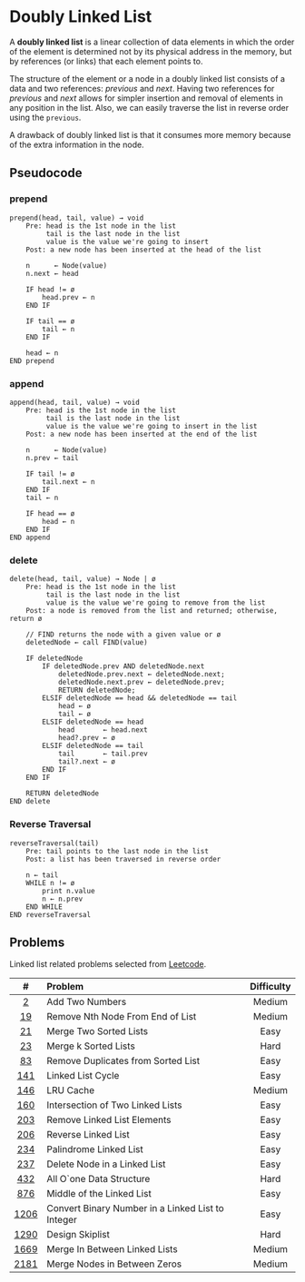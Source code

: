 # Doubly Linked List

A **doubly linked list** is a linear collection of data elements in which the order of the element is determined not by its physical address in the memory, but by references (or links) that each element points to.

The structure of the element or a node in a doubly linked list consists of a data and two references: _previous_ and _next_. Having two references for _previous_ and _next_ allows for simpler insertion and removal of elements in any position in the list. Also, we can easily traverse the list in reverse order using the `previous`.

A drawback of doubly linked list is that it consumes more memory because of the extra information in the node.

## Pseudocode

### prepend

```text
prepend(head, tail, value) → void
    Pre: head is the 1st node in the list
         tail is the last node in the list
         value is the value we're going to insert
    Post: a new node has been inserted at the head of the list

    n      ← Node(value)
    n.next ← head

    IF head != ø
        head.prev ← n
    END IF

    IF tail == ø
        tail ← n
    END IF

    head ← n
END prepend
```

### append

```text
append(head, tail, value) → void
    Pre: head is the 1st node in the list
         tail is the last node in the list
         value is the value we're going to insert in the list
    Post: a new node has been inserted at the end of the list

    n      ← Node(value)
    n.prev ← tail

    IF tail != ø
        tail.next ← n
    END IF
    tail ← n

    IF head == ø
        head ← n
    END IF
END append
```

### delete

```text
delete(head, tail, value) → Node | ø
    Pre: head is the 1st node in the list
         tail is the last node in the list
         value is the value we're going to remove from the list
    Post: a node is removed from the list and returned; otherwise, return ø

    // FIND returns the node with a given value or ø
    deletedNode ← call FIND(value)

    IF deletedNode
        IF deletedNode.prev AND deletedNode.next
            deletedNode.prev.next ← deletedNode.next;
            deletedNode.next.prev ← deletedNode.prev;
            RETURN deletedNode;
        ELSIF deletedNode == head && deletedNode == tail
            head ← ø
            tail ← ø
        ELSIF deletedNode == head
            head       ← head.next
            head?.prev ← ø
        ELSIF deletedNode == tail
            tail       ← tail.prev
            tail?.next ← ø
        END IF
    END IF

    RETURN deletedNode
END delete
```

### Reverse Traversal

```text
reverseTraversal(tail)
    Pre: tail points to the last node in the list
    Post: a list has been traversed in reverse order

    n ← tail
    WHILE n != ø
        print n.value
        n ← n.prev
    END WHILE
END reverseTraversal
```

## Problems

Linked list related problems selected from [Leetcode](https://leetcode.com/tag/linked-list/).

|                                                         #                                                          | Problem                                           | Difficulty |
| :----------------------------------------------------------------------------------------------------------------: | :------------------------------------------------ | :--------: |
|                   <a href="https://leetcode.com/problems/add-two-numbers/" target="_blank">2</a>                   | Add Two Numbers                                   |   Medium   |
|          <a href="https://leetcode.com/problems/remove-nth-node-from-end-of-list/" target="_blank">19</a>          | Remove Nth Node From End of List                  |   Medium   |
|               <a href="https://leetcode.com/problems/merge-two-sorted-lists/" target="_blank">21</a>               | Merge Two Sorted Lists                            |    Easy    |
|                <a href="https://leetcode.com/problems/merge-k-sorted-lists/" target="_blank">23</a>                | Merge k Sorted Lists                              |    Hard    |
|         <a href="https://leetcode.com/problems/remove-duplicates-from-sorted-list/" target="_blank">83</a>         | Remove Duplicates from Sorted List                |    Easy    |
|                 <a href="https://leetcode.com/problems/linked-list-cycle/" target="_blank">141</a>                 | Linked List Cycle                                 |    Easy    |
|                     <a href="https://leetcode.com/problems/lru-cache/" target="_blank">146</a>                     | LRU Cache                                         |   Medium   |
|         <a href="https://leetcode.com/problems/intersection-of-two-linked-lists/" target="_blank">160</a>          | Intersection of Two Linked Lists                  |    Easy    |
|            <a href="https://leetcode.com/problems/remove-linked-list-elements/" target="_blank">203</a>            | Remove Linked List Elements                       |    Easy    |
|         <a href="https://leetcode.com/problems/intersection-of-two-linked-lists/" target="_blank">206</a>          | Reverse Linked List                               |    Easy    |
|              <a href="https://leetcode.com/problems/palindrome-linked-list/" target="_blank">234</a>               | Palindrome Linked List                            |    Easy    |
|           <a href="https://leetcode.com/problems/delete-node-in-a-linked-list/" target="_blank">237</a>            | Delete Node in a Linked List                      |    Easy    |
|              <a href="https://leetcode.com/problems/all-oone-data-structure/" target="_blank">432</a>              | All O`one Data Structure                          |    Hard    |
|             <a href="https://leetcode.com/problems/middle-of-the-linked-list/" target="_blank">876</a>             | Middle of the Linked List                         |    Easy    |
|                 <a href="https://leetcode.com/problems/design-skiplist/" target="_blank">1206</a>                  | Convert Binary Number in a Linked List to Integer |    Easy    |
| <a href="https://leetcode.com/problems/convert-binary-number-in-a-linked-list-to-integer" target="_blank">1290</a> | Design Skiplist                                   |    Hard    |
|          <a href="https://leetcode.com/problems/merge-in-between-linked-lists/" target="_blank">1669</a>           | Merge In Between Linked Lists                     |   Medium   |
|           <a href="https://leetcode.com/problems/merge-nodes-in-between-zeros" target="_blank">2181</a>            | Merge Nodes in Between Zeros                      |   Medium   |
